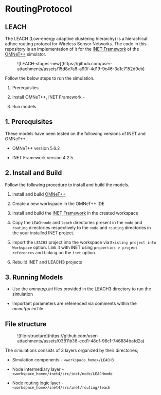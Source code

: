 # RoutingProtocol
## LEACH

The LEACH (Low-energy adaptive clustering hierarchy) is a hierachical adhoc routing protocol for Wireless Sensor Networks. 
The code in this repository is an implementation of it for the [INET Framework](https://inet.omnetpp.org) of the [OMNeT++](https://omnetpp.org) simulator.


<figure>
    ![LEACH-stages-new](https://github.com/user-attachments/assets/15d8e7a8-a90f-4d19-9c46-3a1c7152d9eb)
</figure>

Follow the below steps to run the simulation.

1. Prerequisites 

2. Install OMNeT++, INET Framework -

3. Run models


## 1. Prerequisites

These models have been tested on the following versions of INET and OMNeT++.

- OMNeT++ version 5.6.2

- INET Framework version 4.2.5


## 2. Install and Build

Follow the following procedure to install and build the models.

1. Install and build [OMNeT++](https://omnetpp.org)

2. Create a new workspace in the OMNeT++ IDE

3. Install and build the [INET Framework](https://inet.omnetpp.org) in the created workspace

4. Copy the `LEACHnode` and `leach` directories present in the `node` and `routing` directories respectively to the `node` and `routing` directories in the your installed INET project.

5. Import the `LEACH3` project into the workspace via `Existing project into Workspace` option. Link it with INET using `properties > project references` and ticking on the `inet` option.

6. Rebuild INET and LEACH3  projects


## 3. Running Models

- Use the *omnetpp.ini* files provided in the LEACH3 directory to run the simulation

- Important parameters are referenced via comments within the *omnetpp.ini* file.

## File structure

<figure>
    ![file-structure](https://github.com/user-attachments/assets/03811b36-ccd1-48df-96c1-746884bafd2a)


</figure>

The simulations consists of 3 layers organized by their directories;

- Simulation components - `<workspace_home>/LEACH3`

- Node intermediary layer - `<workspace_home>/inet4/src/inet/node/LEACHnode`

- Node routing logic layer - `<workspace_home>/inet4/src/inet/routing/leach`


